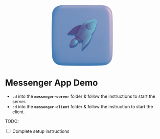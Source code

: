 

<div style="width: 100%; display:flex; align-items: center; justify-content: center; ">
  <img src="./messenger-client/public/images/logo.png" alt="logo" style="width: 200px; height: 200px float: right" />
</div>

# <h1>Messenger App Demo</h1>

- `cd` into the **`messenger-server`** folder & follow the instructions to start the server.
- `cd` into the **`messenger-client`** folder & follow the instruction to start the client.

TODO:

<div>
    <input type="checkbox" id="todo1" name="To Do Item 1" />
    <label for="todo1">Complete setup instructions</label>
  </div>

